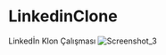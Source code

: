 # LinkedinClone
Linkedİn Klon Çalışması
![Screenshot_3](https://github.com/UygarYildiz/LinkedinClone/assets/134080560/4ff6a526-a7cd-4dc1-83b1-c47d5bdf1992)
